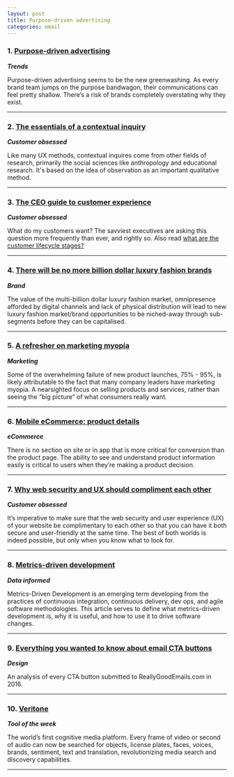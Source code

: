 ```yaml
---
layout: post
title: Purpose-driven advertising
categories: email
---
```


### 1. [Purpose-driven advertising][pda]
_<strong>Trends</strong>_

Purpose-driven advertising seems to be the new greenwashing. As every brand team jumps on the purpose bandwagon, their communications can feel pretty shallow. There’s a risk of brands completely overstating why they exist.

[pda]:https://marketoonist.com/2016/08/purpose-driven.html

***

### 2. [The essentials of a contextual inquiry][contexinq]
_<strong>Customer obsessed</strong>_

Like many UX methods, contextual inquires come from other fields of research, primarily the social sciences like anthropology and educational research. It's based on the idea of observation as an important qualitative method.

[contexinq]:http://www.measuringu.com/blog/contextual-inquiry.php

***

### 3. [The CEO guide to customer experience][ceocx]
_<strong>Customer obsessed</strong>_

What do my customers want? The savviest executives are asking this question more frequently than ever, and rightly so. Also read [what are the customer lifecycle stages?][cxstages]

[cxstages]:http://www.totango.com/blog/2016/08/what-are-the-customer-lifecycle-stages/

[ceocx]:http://www.mckinsey.com/business-functions/operations/our-insights/the-ceo-guide-to-customer-experience

***

### 4. [There will be no more billion dollar luxury fashion brands][luxfash]
_<strong>Brand</strong>_

The value of the multi-billion dollar luxury fashion market, omnipresence afforded by digital channels and lack of physical distribution will lead to new luxury fashion market/brand opportunities to be niched-away through sub-segments before they can be capitalised.

[luxfash]:http://leanluxe.com/subscriber-comment/prediction-there-will-be-no-more-billion-dollar-brands

***

### 5. [A refresher on marketing myopia][marketingmypoia]
_<strong>Marketing</strong>_

Some of the overwhelming failure of new product launches, 75% - 95%, is likely attributable to the fact that many company leaders have marketing myopia. A nearsighted focus on selling products and services, rather than seeing the “big picture” of what consumers really want.

[marketingmypoia]:https://hbr.org/2016/08/a-refresher-on-marketing-myopia

***

### 6. [Mobile eCommerce: product details][mobileproduct]
_<strong>eCommerce</strong>_

There is no section on site or in app that is more critical for conversion than the product page. The ability to see and understand product information easily is critical to users when they’re making a product decision.

[mobileproduct]:https://uxplanet.org/mobile-ecommerce-product-details-28feba377a55#.x0cflrwlu

***

### 7. [Why web security and UX should compliment each other][secux]
_<strong>Customer obsessed</strong>_

It’s imperative to make sure that the web security and user experience (UX) of your website be complimentary to each other so that you can have it both secure and user-friendly at the same time. The best of both worlds is indeed possible, but only when you know what to look for.

[secux]:https://speckyboy.com/2016/08/22/web-security-ux-compliment/

***

### 8. [Metrics-driven development][mdd]
_<strong>Data informed</strong>_

Metrics-Driven Development is an emerging term developing from the practices of continuous integration, continuous delivery, dev ops, and agile software methodologies. This article serves to define what metrics-driven development is, why it is useful, and how to use it to drive software changes.

[mdd]:https://sookocheff.com/post/mdd/mdd/

***

### 9. [Everything you wanted to know about email CTA buttons][emailcta]
_<strong>Design</strong>_

An analysis of every CTA button submitted to ReallyGoodEmails.com in 2016.

[emailcta]:https://medium.com/email-industry-news/everything-you-wanted-to-know-about-email-cta-buttons-98807ab98806#.djtl5dxnz

***

### 10. [Veritone][veritone]
_<strong>Tool of the week</strong>_

The world’s first cognitive media platform. Every frame of video or second of audio can now be searched for objects, license plates, faces, voices, brands, sentiment, text and translation, revolutionizing media search and discovery capabilities.

[veritone]:https://www.veritone.com/

***
